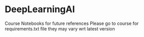 # DeepLearningAI
Course Notebooks for future references
Please go to course for requirements.txt file they may vary wrt latest version
